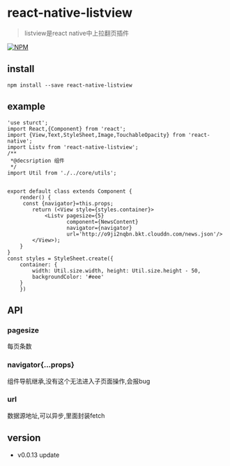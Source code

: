 # react-native-listview

> listview是react native中上拉翻页插件

[![NPM](https://nodei.co/npm/react-native-listview.png)](https://nodei.co/npm/react-native-listview/)

## install
```
npm install --save react-native-listview
```



## example
```
'use sturct';
import React,{Component} from 'react';
import {View,Text,StyleSheet,Image,TouchableOpacity} from 'react-native';
import Listv from 'react-native-listview';
/**
 *@decsription 组件
 */
import Util from './../core/utils';


export default class extends Component {
    render() {
     const {navigator}=this.props;
        return (<View style={styles.container}>
            <Listv pagesize={5}
                   component={NewsContent}
                   navigator={navigator}
                   url='http://o9ji2nqbn.bkt.clouddn.com/news.json'/>
        </View>);
    }
}
const styles = StyleSheet.create({
    container: {
        width: Util.size.width, height: Util.size.height - 50,
        backgroundColor: '#eee'
    }
    })
```

## API

### pagesize

 每页条数

### navigator{...props}

组件导航继承,没有这个无法进入子页面操作,会报bug

### url

数据源地址,可以异步,里面封装fetch


## version
- v0.0.13 update
